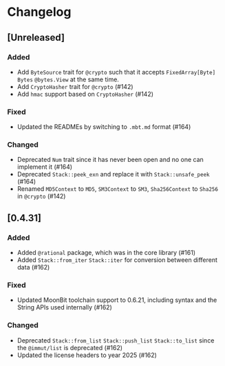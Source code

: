 # Changelog

## [Unreleased]

### Added

- Add `ByteSource` trait for `@crypto` such that it accepts `FixedArray[Byte]`
  `Bytes` `@bytes.View` at the same time.
- Add `CryptoHasher` trait for `@crypto` (#142)
- Add `hmac` support based on `CryptoHasher` (#142)

### Fixed

- Updated the READMEs by switching to `.mbt.md` format (#164)

### Changed

- Deprecated `Num` trait since it has never been open and no one can implement
  it (#164)
- Deprecated `Stack::peek_exn` and replace it with `Stack::unsafe_peek` (#164)
- Renamed `MD5Context` to `MD5`, `SM3Context` to `SM3`, `Sha256Context` to
  `Sha256` in `@crypto` (#142)

## [0.4.31]

### Added

- Added `@rational` package, which was in the core library (#161)
- Added `Stack::from_iter` `Stack::iter` for conversion between different data
  (#162)

### Fixed

- Updated MoonBit toolchain support to 0.6.21, including syntax and the String
  APIs used internally (#162)

### Changed

- Deprecated `Stack::from_list` `Stack::push_list` `Stack::to_list` since the
  `@immut/list` is deprecated (#162)
- Updated the license headers to year 2025 (#162)
